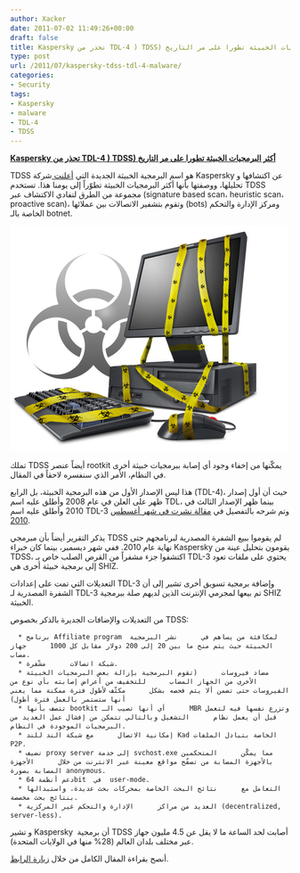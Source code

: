 ```yaml
---
author: Xacker
date: 2011-07-02 11:49:26+00:00
draft: false
title: Kaspersky تحذر من TDL-4 ) TDSS) أكثر البرمجيات الخبيثة تطورا على مر التاريخ
type: post
url: /2011/07/kaspersky-tdss-tdl-4-malware/
categories:
- Security
tags:
- Kaspersky
- malware
- TDL-4
- TDSS
---
```


[**Kaspersky تحذر من TDL-4 ) TDSS) أكثر البرمجيات الخبيثة تطورا على مر التاريخ**](https://www.it-scoop.com/2011/07/kaspersky-tdss-tdl-4-malware/)


TDSS هو اسم البرمجية الخبيثة الجديدة التي [أعلنت ](http://www.securelist.com/en/analysis/204792180/TDL4_Top_Bot)شركة Kaspersky عن اكتشافها و تحليلها، ووصفتها بأنها أكثر البرمجيات الخبيثة تطوّراً إلى يومنا هذا. تستخدم TDSS مجموعة من الطرق لتفادي الاكتشاف عبر (signature based scan، heuristic scan، proactive scan)، وتقوم بتشفير الاتصالات بين عملائها (bots) ومركز الإدارة والتحكم الخاصة بالـ botnet.

[![](computer-quarantine.jpg)
](https://www.it-scoop.com/2011/07/kaspersky-tdss-tdl-4-malware/)

تملك TDSS أيضاً عنصر rootkit يمكّنها من إخفاء وجود أي إصابة ببرمجيات خبيثة أخرى في النظام، الأمر الذي سنفسره لاحقاً في المقال.

هذا ليس الإصدار الأول من هذه البرمجية الخبيثة، بل الرابع (TDL-4)، حيث أن أول إصدار ظهر على العلن في عام 2008 وأطلق عليه اسم TDL، بينما ظهر الإصدار الثالث في 2010 وأطلق عليه اسم TDL-3 وتم شرحه بالتفصيل في [مقالة نشرت في شهر أغسطس 2010](http://www.securelist.com/en/analysis/204792131/TDSS).

يذكر التقرير أيضاً بأن مبرمجي TDSS لم يقوموا ببيع الشفرة المصدرية لبرنامجهم حتى نهاية عام 2010. ففي شهر ديسمبر، بينما كان خبراء Kaspersky يقومون بتحليل عينة من TDSS، اكتشفوا جزء مشفراً من القرص الصلب خاص بـ TDL-3 يحتوي على ملفات تعود إلى برمجية خبيثة أخرى هي SHIZ.

التعديلات التي تمت على إعدادات TDL-3 وإضافة برمجية تسويق أخرى تشير إلى أن الشفرة المصدرية لـ TDL-3 تم بيعها لمجرمي الإنترنت الذين لديهم صلة ببرمجية SHIZ الخبيثة.

من التعديلات والإضافات الجديرة بالذكر بخصوص TDSS:



	  * برنامج Affiliate program  لمكافئة من يساهم في      نشر البرمجية الخبيثة حيث يتم منح ما بين 20 إلى 200 دولار مقابل كل 1000      جهاز مصاب.
	  * شبكة اتصالات      مشّفرة.
	  * مضاد فيروسات      (تقوم البرمجية بإزالة بعض البرمجيات الخبيثة الأخرى من الجهاز المصاب      للتخفيف من أعراض إصابته بأي نوع من الفيروسات حتى تضمن ألا يتم فحصه بشكل      مكثّف لأطول فترة ممكنة مما يعني أنها ستستمر بالعمل فترة أطول)
	  * تتصف بأنها bootkit أي أنها تصيب الـ      MBR وتزرع نفسها فيه لتعمل قبل أن يعمل نظام      التشغيل وبالتالي تتمكن من إفشال عمل العديد من البرمجيات الموجودة في النظام.
	  * إمكانية الاتصال      مع شبكة الند للند Kad الخاصة بتبادل الملفات      P2P.
	  * تضيف proxy server إلى خدمة svchost.exe مما يمكّن      المتحكمين بالأجهزة المصابة من تصفّح مواقع معينة عبر الانترنت من خلال      الأجهزة المصابة بصورة anonymous.
	  * دعم أنظمة 64bit  في  user-mode.
	  * التعامل مع      نتائج البحث الخاصة بمحركات بحث عديدة، واستبدالها بنتائج بحث مخصصة.
	  * العديد من مراكز      الإدارة والتحكم غير المركزية (decentralized,      server-less).

و تشير Kaspersky  أن برمجية TDSS أصابت لحد الساعة ما لا يقل عن 4.5 مليون جهاز عبر مختلف بلدان العالم (28% منها في الولايات المتحدة).

أنصح بقراءة المقال الكامل من خلال [زيارة الرابط](http://www.securelist.com/en/analysis/204792180/TDL4_Top_Bot).
